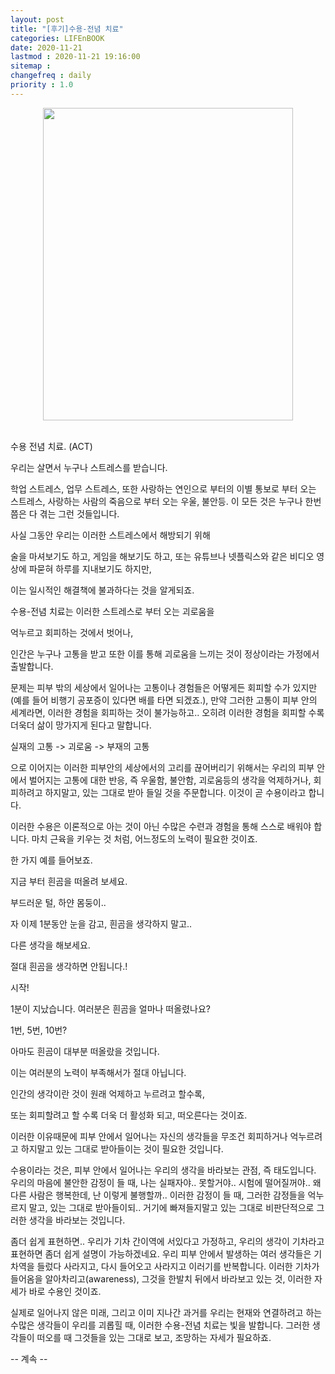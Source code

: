 ```yaml
---
layout: post
title: "[후기]수용-전념 치료"
categories: LIFEnBOOK
date: 2020-11-21
lastmod : 2020-11-21 19:16:00
sitemap :
changefreq : daily
priority : 1.0
---
```




<center><img src="https://lh3.googleusercontent.com/proxy/n4nSIpaxnkFQzAwBv3ucLl14cfJoWQhZCp6JmvrbemTiOAIc1FNiWdQPvVVPh0a7Qodj6ULBXvzvk0vGAEZyPulr1MJmxCawoHtX0lHcGxkNwq0M" style="height:500px; width:400px" ></center>

<br>

수용 전념 치료. (ACT)

우리는 살면서 누구나 스트레스를 받습니다. 

학업 스트레스, 업무 스트레스, 또한 사랑하는 연인으로 부터의 이별 통보로 부터 오는 스트레스, 사랑하는 사람의 죽음으로 부터 오는 우울, 불안등. 이 모든 것은 누구나 한번쯤은 다 겪는 그런 것들입니다. 

사실 그동안 우리는 이러한 스트레스에서 해방되기 위해 

술을 마셔보기도 하고, 게임을 해보기도 하고, 또는 유튜브나 넷플릭스와 같은 비디오 영상에 파묻혀 하루를 지내보기도 하지만, 

이는 일시적인 해결책에 불과하다는 것을 알게되죠. 

수용-전념 치료는 이러한 스트레스로 부터 오는 괴로움을 

억누르고 회피하는 것에서 벗어나, 

인간은 누구나 고통을 받고 또한 이를 통해 괴로움을 느끼는 것이 정상이라는 가정에서 출발합니다. 

문제는 피부 밖의 세상에서 일어나는 고통이나 경험들은 어떻게든 회피할 수가 있지만(예를 들어 비행기 공포증이 있다면 배를 타면 되겠죠.), 만약 그러한 고통이 피부 안의 세계라면, 이러한 경험을 회피하는 것이 불가능하고.. 오히려 이러한 경험을 회피할 수록 더욱더 삶이 망가지게 된다고 말합니다.

실재의 고통 -> 괴로움 -> 부재의 고통

으로 이어지는 이러한 피부안의 세상에서의 고리를 끊어버리기 위해서는 우리의 피부 안에서 벌어지는 고통에  대한 반응, 즉 우울함, 불안함, 괴로움등의 생각을 억제하거나, 회피하려고 하지말고, 있는 그대로 받아 들일 것을 주문합니다. 이것이 곧 수용이라고 합니다. 

이러한 수용은 이론적으로 아는 것이 아닌 수많은 수련과 경험을 통해 스스로 배워야 합니다. 마치 근육을 키우는 것 처럼, 어느정도의 노력이 필요한 것이죠. 

한 가지 예를 들어보죠. 

지금 부터 흰곰을 떠올려 보세요. 

부드러운 털, 하얀 몸둥이.. 

자 이제 1분동안 눈을 감고, 흰곰을 생각하지 말고.. 

다른 생각을 해보세요. 

절대 흰곰을 생각하면 안됩니다.!

시작!

1분이 지났습니다. 여러분은 흰곰을 얼마나 떠올렸나요?

1번, 5번, 10번? 

아마도 흰곰이 대부분 떠올랐을 것입니다. 

이는 여러분의 노력이 부족해서가 절대 아닙니다. 

인간의 생각이란 것이 원래 억제하고 누르려고 할수록, 

또는 회피할려고 할 수록 더욱 더 활성화 되고, 떠오른다는 것이죠. 

이러한 이유때문에 피부 안에서 일어나는 자신의 생각들을 무조건 회피하거나 억누르려고 하지말고 있는 그대로 받아들이는 것이 필요한 것입니다. 

수용이라는 것은, 피부 안에서 일어나는 우리의 생각을 바라보는 관점, 즉 태도입니다. 우리의 마음에 불안한 감정이 들 때, 나는 실패자야.. 못할거야.. 시험에 떨어질꺼야.. 왜 다른 사람은 행복한데, 난 이렇게 불행할까.. 이러한 감정이 들 때, 그러한 감정들을 억누르지 말고, 있는 그대로 받아들이되.. 거기에 빠져들지말고 있는 그대로 비판단적으로 그러한 생각을 바라보는 것입니다. 

좀더 쉽게 표현하면.. 우리가 기차 간이역에 서있다고 가정하고, 우리의 생각이 기차라고 표현하면 좀더 쉽게 설명이 가능하겠네요. 우리 피부 안에서 발생하는 여러 생각들은 기차역을 들렀다 사라지고, 다시 들어오고 사라지고 이러기를 반복합니다. 이러한 기차가 들어옴을 알아차리고(awareness), 그것을 한발치 뒤에서 바라보고 있는 것, 이러한 자세가 바로 수용인 것이죠. 

실제로 일어나지 않은 미래, 그리고 이미 지나간 과거를 우리는 현재와 연결하려고 하는 수많은 생각들이 우리를 괴롭힐 때, 이러한 수용-전념 치료는 빛을 발합니다. 그러한 생각들이 떠오를 때 그것들을 있는 그대로 보고, 조망하는 자세가 필요하죠. 

-- 계속 --